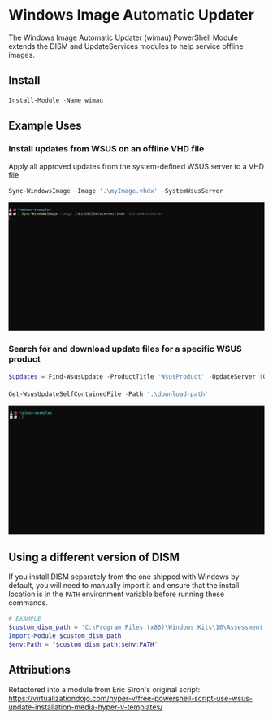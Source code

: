 # Windows Image Automatic Updater

The Windows Image Automatic Updater (wimau) PowerShell Module extends the
DISM and UpdateServices modules to help service offline images.

## Install

```ps1
Install-Module -Name wimau
```

## Example Uses

### Install updates from WSUS on an offline VHD file

Apply all approved updates from the system-defined WSUS server to a VHD file

```ps1
Sync-WindowsImage -Image '.\myImage.vhdx' -SystemWsusServer
```

![](https://github.com/mhunsber/wimau/blob/main/images/wimau-ex-sync-windowsimage-1.gif)

### Search for and download update files for a specific WSUS product

```ps1
$updates = Find-WsusUpdate -ProductTitle 'WsusProduct' -UpdateServer (Get-WsusServer -Name 'mywsus' -PortNumber 8530)

Get-WsusUpdateSelfContainedFile -Path '.\download-path'
```

![](https://github.com/mhunsber/wimau/blob/main/images/wimau-ex-find-wsusupdate-1.gif)

## Using a different version of DISM

If you install DISM separately from the one shipped with Windows by default, you will need to manually import it and
ensure that the install location is in the `PATH` environment variable before running these commands.

```ps1
# EXAMPLE
$custom_dism_path = 'C:\Program Files (x86)\Windows Kits\10\Assessment and Deployment Kit\Deployment Tools\amd64\DISM'
Import-Module $custom_dism_path
$env:Path = "$custom_dism_path;$env:PATH"
```

## Attributions

Refactored into a module from Eric Siron's original script: https://virtualizationdojo.com/hyper-v/free-powershell-script-use-wsus-update-installation-media-hyper-v-templates/
